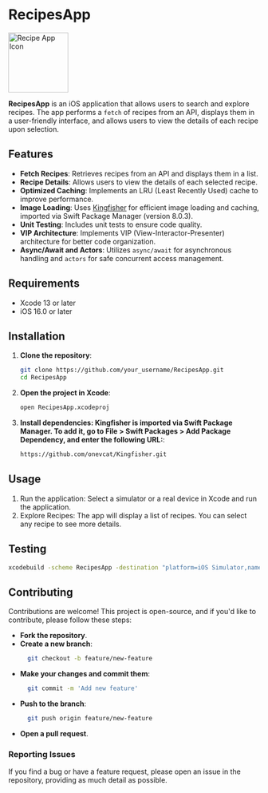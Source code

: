 # RecipesApp

<img src="https://i.ibb.co/CBDChC0/DALL-E-2024-10-14-12-56-05-A-modern-and-vibrant-app-icon-for-a-recipe-application-featuring-a-styliz.png" alt="Recipe App Icon" width="120" height="120">

**RecipesApp** is an iOS application that allows users to search and explore recipes. The app performs a `fetch` of recipes from an API, displays them in a user-friendly interface, and allows users to view the details of each recipe upon selection.

## Features

- **Fetch Recipes**: Retrieves recipes from an API and displays them in a list.
- **Recipe Details**: Allows users to view the details of each selected recipe.
- **Optimized Caching**: Implements an LRU (Least Recently Used) cache to improve performance.
- **Image Loading**: Uses [Kingfisher](https://github.com/onevcat/Kingfisher) for efficient image loading and caching, imported via Swift Package Manager (version 8.0.3).
- **Unit Testing**: Includes unit tests to ensure code quality.
- **VIP Architecture**: Implements VIP (View-Interactor-Presenter) architecture for better code organization.
- **Async/Await and Actors**: Utilizes `async/await` for asynchronous handling and `actors` for safe concurrent access management.

## Requirements

- Xcode 13 or later
- iOS 16.0 or later

## Installation

1. **Clone the repository**:

   ```bash
   git clone https://github.com/your_username/RecipesApp.git
   cd RecipesApp
2. **Open the project in Xcode**:
   
    ```bash
    open RecipesApp.xcodeproj
4. **Install dependencies: Kingfisher is imported via Swift Package Manager. 
To add it, go to File > Swift Packages > Add Package Dependency, and enter the following URL:**:
    ```bash
    https://github.com/onevcat/Kingfisher.git
## Usage
1. Run the application: Select a simulator or a real device in Xcode and run the application.
2. Explore Recipes: The app will display a list of recipes. You can select any recipe to see more details.

## Testing
   ```bash
xcodebuild -scheme RecipesApp -destination "platform=iOS Simulator,name=iPhone 16,OS=latest" test -only-testing:RecipesAppTests
```

## Contributing

Contributions are welcome! This project is open-source, and if you'd like to contribute, please follow these steps:

- **Fork the repository**.
- **Create a new branch**:
  ```bash
    git checkout -b feature/new-feature
    ```
- **Make your changes and commit them**:
  ```bash
    git commit -m 'Add new feature'
    ```
- **Push to the branch**:
  ```bash
    git push origin feature/new-feature
    ```
- **Open a pull request**.

### Reporting Issues

If you find a bug or have a feature request, please open an issue in the repository, providing as much detail as possible.
